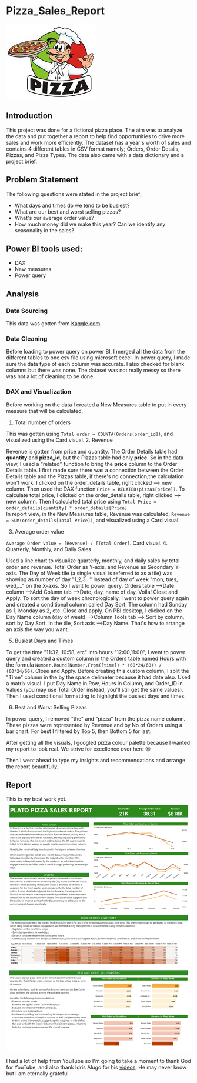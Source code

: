 # Pizza_Sales_Report

![](PizzaImage.jpg)

## Introduction
This project was done for a fictional pizza place. The aim was to analyze the data and put together a report to help find opportunities to drive more sales and work more efficiently. The dataset has a year's worth of sales and contains 4 different tables in CSV format namely; Orders, Order Details, Pizzas, and Pizza Types. The data also came with a data dictionary and a project brief.

## Problem Statement
The following questions were stated in the project brief;
- What days and times do we tend to be busiest? 
- What are our best and worst selling pizzas? 
- What's our average order value? 
- How much money did we make this year? Can we identify any seasonality in the sales? 

## Power BI tools used:
- DAX
- New measures
- Power query

## Analysis
### Data Sourcing
This data was gotten from [Kaggle.com](https://www.kaggle.com/datasets/mysarahmadbhat/pizza-place-sales)

### Data Cleaning
Before loading to power query on power BI, I merged all the data from the different tables to one csv file using microsoft excel. 
In power query, I made sure the data type of each column was accurate. I also checked for blank columns but there was none.
The dataset was not really messy so there was not a lot of cleaning to be done.

### DAX and Visualization
Before working on the data I created a New Measures table to put in every measure that will be calculated.
1. Total number of orders

This was gotten using `Total order = COUNTA(Orders[order_id])`, and visualized using the Card visual. 
2. Revenue

Revenue is gotten from price and quantity. The Order Details table had **quantity** and **pizza_id**, but the Pizzas table had only **price**. So in the data view, I used a "related" function to bring the **price** column to the Order Details table. I first made sure there was a connection between the Order Details table and the Pizzas table, if there's no connection,the calculation won't work.
I clicked on the order_details table, right clicked --> new column. Then used the DAX function `Price = RELATED(pizzas[price])`. 
To calculate total price, I clicked on the order_details table, right clicked --> new column. 
Then I calculated total price using `Total Price = order_details[quantity] * order_details[Price]`.             
In report view, in the New Measures table, Revenue was calculated, `Revenue = SUM(order_details[Total Price])`, and visualized using a Card visual.

3. Average order value

`Average Order Value = [Revenue] / [Total Order]`. Card visual.
4. Quarterly, Monthly, and Daily Sales

Used a line chart to visualize quarterly, monthly, and daily sales by total order and revenue. Total Order as Y-axis, and Revenue as Secondary Y-axis. 
The Day of Week tile (a single visual is referred to as a tile) was showing as number of day "1,2,3..." instead of day of week "mon, tues, wed,..." on the X-axis. So I went to power query, Orders table -->Date column -->Add Column tab -->Date, day, name of day. Voila! Close and Apply. 
To sort the day of week chronologically, I went to power query again and created a conditional column called Day Sort. The column had Sunday as 1, Monday as 2, etc. Close and apply. On PBI desktop, I clicked on the Day Name column (day of week) -->Column Tools tab --> Sort by column, sort by Day Sort. In the tile, Sort axis -->Day Name. 
That's how to arrange an axis the way you want.

5. Busiest Days and Times

To get the time "11:32, 10:58, etc" into hours "12:00,11:00", I went to power query and created a custom column in the Orders table named Hours with the formula
`Number.Round(Number.From([time]) * (60*24/60)) / (60*24/60)`. Close and Apply. Before creating this custom column, I split the "Time" column in the by the space delimeter because it had date also.
Used a matrix visual. I put Day Name in Row, Hours in Column, and Order_ID in Values (you may use Total Order instead, you'll still get the same values). Then I used conditional formatting to highlight the busiest days and times.

6. Best and Worst Selling Pizzas

In power query, I removed "the" and "pizza" from the pizza name column. 
These pizzas were represented by Revenue and by No of Orders using a bar chart. For best I filtered by Top 5, then Bottom 5 for last.


After getting all the visuals, I googled pizza colour palette because I wanted my report to look real. We strive for excellence over here 😌

Then I went ahead to type my insights and recommendations and arrange the report beautifully.

## Report
This is my best work yet.
![](PizzaReport_page-0001.jpg)

I had a lot of help from YouTube so I'm going to take a moment to thank God for YouTube, and also thank Idris Alugo for his [videos](https://www.youtube.com/watch?v=ItkDG5zboi8). He may never know but I am eternally grateful.


